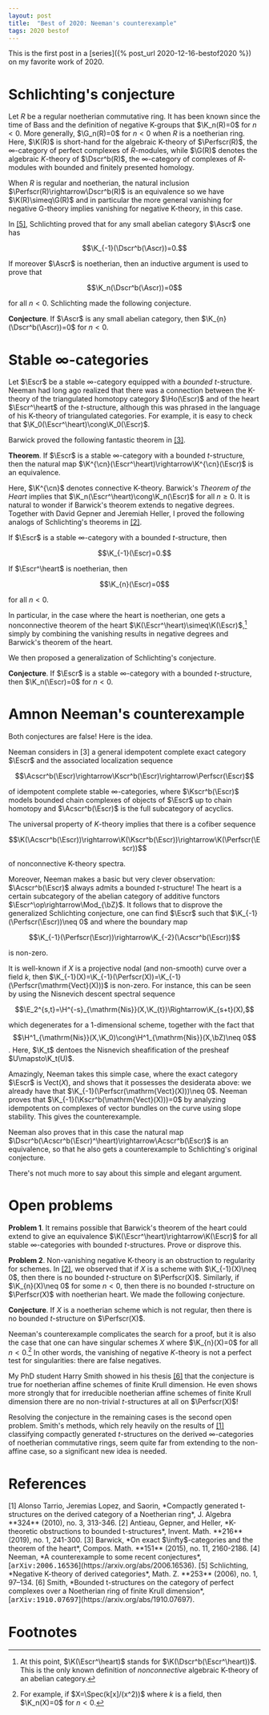 ```yaml
---
layout: post
title:  "Best of 2020: Neeman's counterexample"
tags: 2020 bestof
---
```

<div style="display:none">
$
\newcommand\A{\mathrm{A}}
\newcommand\E{\mathrm{E}}
\newcommand\G{\mathrm{G}}
\newcommand\H{\mathrm{H}}
\newcommand\K{\mathrm{K}}
\newcommand\L{\mathrm{L}}
\newcommand\M{\mathrm{M}}
\newcommand\Ascr{\mathcal{A}}
\newcommand\Cscr{\mathcal{C}}
\newcommand\Dscr{\mathcal{D}}
\newcommand\Escr{\mathcal{E}}
\newcommand\Kscr{\mathcal{K}}
\newcommand\Perfscr{\mathcal{P}\mathrm{erf}}
\newcommand\Acscr{\mathcal{A}\mathrm{c}}
\newcommand\heart{\heartsuit}
\newcommand\cn{\mathrm{cn}}
\newcommand\op{\mathrm{op}}
\newcommand\Ho{\mathrm{Ho}}
\newcommand\dR{\mathrm{dR}}
\newcommand\HH{\mathrm{HH}}
\newcommand\TC{\mathrm{TC}}
\newcommand{\bMap}{\mathbf{Map}}
\newcommand{\End}{\mathrm{End}}
\newcommand{\Mod}{\mathrm{Mod}}
\newcommand\bE{\mathbf{E}}
\newcommand\bZ{\mathbf{Z}}
\newcommand\bAM{\mathbf{AM}}
\newcommand\bLM{\mathbf{LM}}
\newcommand\Spec{\mathrm{Spec}}
$
</div>
This is the first post in a [series]({% post_url 2020-12-16-bestof2020 %}) on my favorite work of 2020.

# Schlichting's conjecture
Let $R$ be a regular noetherian commutative ring. It has been known since the
time of Bass and the definition of negative K-groups that $\K_n(R)=0$ for $n<0$. More generally, $\G_n(R)=0$ for $n<0$
when $R$ is a noetherian ring. Here, $\K(R)$ is short-hand for the algebraic
K-theory of $\Perfscr(R)$, the $\infty$-category of perfect complexes of
$R$-modules, while $\G(R)$ denotes the algebraic $K$-theory of $\Dscr^b(R)$,
the $\infty$-category of complexes of $R$-modules with bounded and finitely
presented homology.

When $R$ is regular and noetherian, the natural inclusion
$\Perfscr(R)\rightarrow\Dscr^b(R)$ is an equivalence so we have $\K(R)\simeq\G(R)$
and in particular the more general vanishing for negative G-theory implies
vanishing for negative K-theory, in this case.

In [\[5\]](#schlichting-negative), Schlichting proved that for any small abelian category
$\Ascr$ one has

$$\K_{-1}(\Dscr^b(\Ascr))=0.$$

If moreover $\Ascr$ is noetherian, then an inductive argument is used to prove
that

$$\K_n(\Dscr^b(\Ascr))=0$$

for all $n<0$.
Schlichting made the following conjecture.

**Conjecture**. If $\Ascr$ is any small abelian category, then
$\K_{n}(\Dscr^b(\Ascr))=0$ for $n<0$.



# Stable $\infty$-categories
Let $\Escr$ be a stable $\infty$-category equipped with a *bounded* $t$-structure. Neeman had long ago realized that there was a
connection between the K-theory of the triangulated homotopy category
$\Ho(\Escr)$ and of the heart $\Escr^\heart$ of the $t$-structure, although
this was phrased in the language of his K-theory of triangulated categories.
For example, it is easy to check that $\K_0(\Escr^\heart)\cong\K_0(\Escr)$.

Barwick proved the following fantastic theorem in [\[3\]](#barwick-negative).

**Theorem**. If $\Escr$ is a stable $\infty$-category with a bounded
$t$-structure, then the natural map
$\K^{\cn}(\Escr^\heart)\rightarrow\K^{\cn}(\Escr)$ is an equivalence.

Here, $\K^{\cn}$ denotes connective K-theory. Barwick's *Theorem of the Heart*
implies that $\K_n(\Escr^\heart)\cong\K_n(\Escr)$ for all $n\geq 0$.
It is natural to wonder if Barwick's theorem extends to negative degrees.
Together with David Gepner and Jeremiah Heller, I proved the following analogs
of Schlichting's theorems in [\[2\]](#agh).

If $\Escr$ is a stable $\infty$-category with a bounded $t$-structure, then

$$\K_{-1}(\Escr)=0.$$

If $\Escr^\heart$ is noetherian, then

$$\K_{n}(\Escr)=0$$

for all $n<0$.

In particular, in the case where the heart is noetherian, one gets a
nonconnective theorem of the heart $\K(\Escr^\heart)\simeq\K(\Escr)$,[^1] simply by
combining the vanishing results in negative degrees and Barwick's theorem of
the heart.

We then proposed a generalization of Schlichting's conjecture.

**Conjecture**. If $\Escr$ is a stable $\infty$-category with a bounded
$t$-structure, then $\K_n(\Escr)=0$ for $n<0$.



# Amnon Neeman's counterexample
Both conjectures are false! Here is the idea.

Neeman considers in [3] a general idempotent complete exact category $\Escr$ and the
associated localization sequence

$$\Acscr^b(\Escr)\rightarrow\Kscr^b(\Escr)\rightarrow\Perfscr(\Escr)$$

of idempotent complete stable $\infty$-categories, where $\Kscr^b(\Escr)$
models bounded chain complexes of objects of $\Escr$ up to chain homotopy and
$\Acscr^b(\Escr)$ is the full subcategory of acyclics.

The universal property of $K$-theory implies that there is a cofiber sequence

$$\K(\Acscr^b(\Escr))\rightarrow\K(\Kscr^b(\Escr))\rightarrow\K(\Perfscr(\Escr))$$

of nonconnective K-theory spectra.

Moreover, Neeman makes a basic but very clever observation: $\Acscr^b(\Escr)$
always admits a bounded $t$-structure! The heart is a certain subcategory of
the abelian category of additive functors $\Escr^\op\rightarrow\Mod_{\bZ}$.
It follows that to disprove the generalized Schlichting conjecture, one can
find $\Escr$ such that $\K_{-1}(\Perfscr(\Escr))\neq 0$ and where the boundary
map

$$\K_{-1}(\Perfscr(\Escr))\rightarrow\K_{-2}(\Acscr^b(\Escr))$$

is non-zero.

It is well-known if $X$ is a projective nodal (and non-smooth) curve over a
field $k$, then $\K_{-1}(X)=\K_{-1}(\Perfscr(X))=\K_{-1}(\Perfscr(\mathrm{Vect}(X)))$
is non-zero. For instance, this can be seen by using the Nisnevich descent
spectral sequence

$$\E_2^{s,t}=\H^{-s}_{\mathrm{Nis}}(X,\K_{t})\Rightarrow\K_{s+t}(X),$$

which degenerates for a $1$-dimensional scheme,
together with the fact that
$$\H^1_{\mathrm{Nis}}(X,\K_0)\cong\H^1_{\mathrm{Nis}}(X,\bZ)\neq 0$$. Here, $\K_t$
dentoes the Nisnevich sheafification of the presheaf $U\mapsto\K_t(U)$.

Amazingly, Neeman takes this simple case, where the exact category $\Escr$ is
$\mathrm{Vect}(X)$, and shows that it possesses the desiderata above: we already have
that $\K_{-1}(\Perfscr(\mathrm{Vect}(X)))\neq 0$. Neeman proves that
$\K_{-1}(\Kscr^b(\mathrm{Vect}(X)))=0$ by analyzing idempotents on complexes of
vector bundles on the curve using slope stability. This gives the
counterexample.

Neeman also proves that in this case the natural map
$\Dscr^b(\Acscr^b(\Escr)^\heart)\rightarrow\Acscr^b(\Escr)$ is an equivalence,
so that he also gets a counterexample to Schlichting's original conjecture.

There's not much more to say about this simple and elegant argument.



# Open problems

**Problem 1**.
It remains possible that Barwick's theorem of the heart could extend to give an
equivalence $\K(\Escr^\heart)\rightarrow\K(\Escr)$ for all stable
$\infty$-categories with bounded $t$-structures. Prove or disprove this.

**Problem 2**. Non-vanishing negative K-theory is an obstruction to regularity
for schemes. In [\[2\]](#abg), we observed that if $X$ is a scheme with
$\K_{-1}(X)\neq 0$, then there is no bounded $t$-structure on $\Perfscr(X)$.
Similarly, if $\K_{n}(X)\neq 0$ for some $n<0$, then there is no bounded
$t$-structure on $\Perfscr(X)$ with noetherian heart. We made the following
conjecture.

**Conjecture**. If $X$ is a noetherian scheme which is not regular, then there
is no bounded $t$-structure on $\Perfscr(X)$.

Neeman's counterexample complicates the search for a proof, but it is also the
case that one can have singular schemes $X$ where $\K_{n}(X)=0$ for all
$n<0$.[^2]
In other words, the vanishing of negative $K$-theory is not a perfect test for
singularities: there are false negatives.

My PhD student Harry Smith showed in his thesis [\[6\]](#smith) that the conjecture is
true for noetherian affine schemes of finite Krull dimension. He even shows more strongly that for irreducible
noetherian affine schemes of finite Krull dimension there are no non-trivial $t$-structures at all on $\Perfscr(X)$!

Resolving the conjecture in the remaining cases is the second open problem.
Smith's methods, which rely heavily on the results of [\[1\]](#atjls) classifying compactly generated $t$-structures on the derived $\infty$-categories of noetherian commutative rings, seem quite far from extending to the non-affine case, so a significant new idea is needed.

# References

<span id="atjls">
[1] Alonso Tarrio, Jeremias Lopez, and Saorin, *Compactly generated t-structures on
the derived category of a Noetherian ring*, J. Algebra **324** (2010), no. 3, 313-346.
</span>

<span id="agh">
[2] Antieau, Gepner, and Heller, *K-theoretic obstructions to bounded t-structures*, Invent. Math. **216** (2019), no. 1, 241-300.
</span>

<span id="barwick-heart">
[3] Barwick, *On exact $\infty$-categories and the theorem of the heart*, Compos. Math. **151** (2015), no. 11, 2160-2186.
</span>

<span id="neeman-counterexample">
[4] Neeman, *A counterexample to some recent conjectures*, [<tt>arXiv:2006.16536</tt>](https://arxiv.org/abs/2006.16536).
</span>

<span id="schlichting-negative">
[5] Schlichting, *Negative K-theory of derived categories*, Math. Z. **253** (2006), no. 1, 97–134.
</span>

<span id="smith">
[6] Smith, *Bounded t-structures on the category of perfect complexes over a
Noetherian ring of finite Krull dimension*,
[<tt>arXiv:1910.07697</tt>](https://arxiv.org/abs/1910.07697).
</span>

# Footnotes

[^1]: At this point, $\K(\Escr^\heart)$ stands for $\K(\Dscr^b(\Escr^\heart))$.  This is the only known definition of *nonconnective* algebraic K-theory of an abelian category.

[^2]: For example, if $X=\Spec(k[x]/(x^2))$ where $k$ is a field, then $\K_n(X)=0$ for $n<0$.
